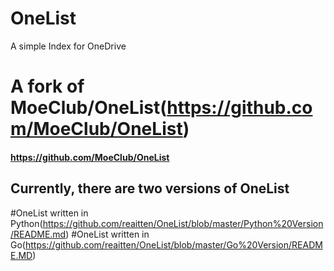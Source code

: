 # OneList
A simple Index for OneDrive

# A fork of MoeClub/OneList(https://github.com/MoeClub/OneList)
#### https://github.com/MoeClub/OneList


## Currently, there are two versions of OneList
#OneList written in Python(https://github.com/reaitten/OneList/blob/master/Python%20Version/README.md)
#OneList written in Go(https://github.com/reaitten/OneList/blob/master/Go%20Version/README.MD)
